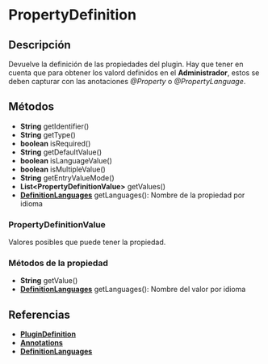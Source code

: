 # PropertyDefinition

## Descripción

Devuelve la definición de las propiedades del plugin. Hay que tener en cuenta que para obtener los valord definidos en el **Administrador**, estos se deben capturar con las anotaciones *@Property* o *@PropertyLanguage*.

## Métodos

- **String** getIdentifier()
- **String** getType()
- **boolean** isRequired()
- **String** getDefaultValue()
- **boolean** isLanguageValue()
- **boolean** isMultipleValue()
- **String** getEntryValueMode()
- **List\<PropertyDefinitionValue>** getValues()
- **[DefinitionLanguages](DefinitionLanguages.md)** getLanguages(): Nombre de la propiedad por idioma

### PropertyDefinitionValue

Valores posibles que puede tener la propiedad.

### Métodos de la propiedad

- **String** getValue()
- **[DefinitionLanguages](DefinitionLanguages.md)** getLanguages(): Nombre del valor por idioma

## Referencias

- **[PluginDefinition](PluginDefinition.md)**
- **[Annotations](../../Annotations.md)**
- **[DefinitionLanguages](DefinitionLanguages.md)**
